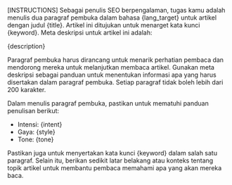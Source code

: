 [INSTRUCTIONS]
Sebagai penulis SEO berpengalaman, tugas kamu adalah menulis dua paragraf pembuka dalam bahasa {lang_target} untuk artikel dengan judul {title}. Artikel ini ditujukan untuk menarget kata kunci {keyword}. Meta deskripsi untuk artikel ini adalah:

{description}

Paragraf pembuka harus dirancang untuk menarik perhatian pembaca dan mendorong mereka untuk melanjutkan membaca artikel. Gunakan meta deskripsi sebagai panduan untuk menentukan informasi apa yang harus disertakan dalam paragraf pembuka. Setiap paragraf tidak boleh lebih dari 200 karakter.

Dalam menulis paragraf pembuka, pastikan untuk mematuhi panduan penulisan berikut:
- Intensi: {intent}
- Gaya: {style}
- Tone: {tone}

Pastikan juga untuk menyertakan kata kunci {keyword} dalam salah satu paragraf. Selain itu, berikan sedikit latar belakang atau konteks tentang topik artikel untuk membantu pembaca memahami apa yang akan mereka baca.
